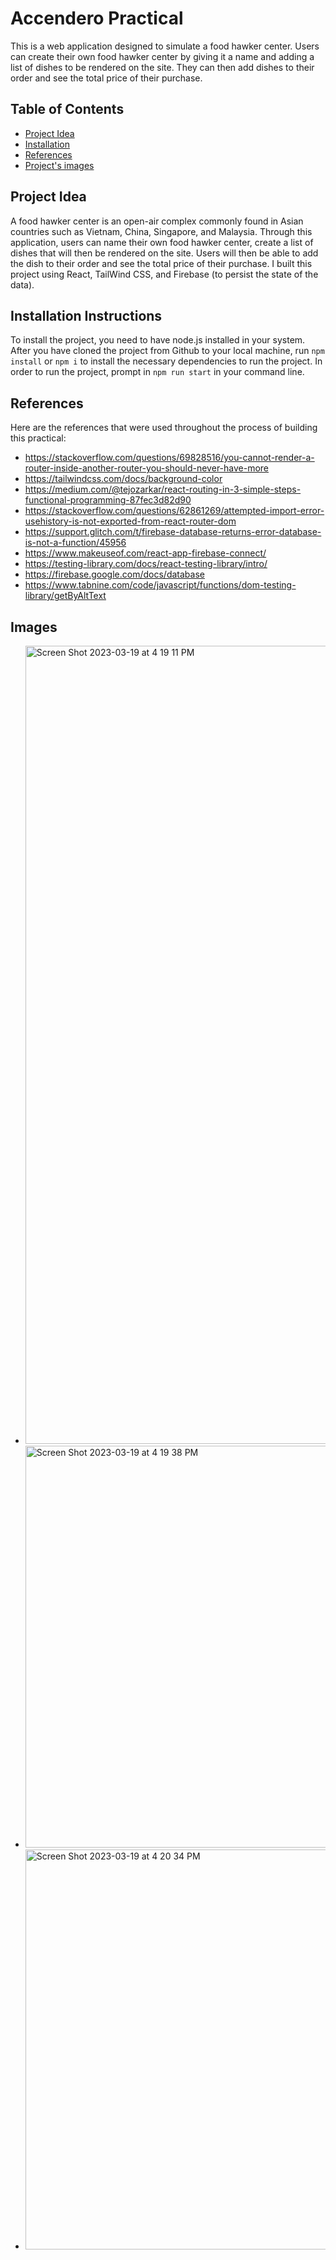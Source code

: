 # Accendero Practical

This is a web application designed to simulate a food hawker center. Users can create their own food hawker center by giving it a name and adding a list of dishes to be rendered on the site. They can then add dishes to their order and see the total price of their purchase.

## Table of Contents

- [Project Idea](#project-idea)
- [Installation](#installation)
- [References](#references)
- [Project's images](#images)

## Project Idea

A food hawker center is an open-air complex commonly found in Asian countries such as Vietnam, China, Singapore, and Malaysia. Through this application, users can name their own food hawker center, create a list of dishes that will then be rendered on the site. Users will then be able to add the dish to their order and see the total price of their purchase. I built this project using React, TailWind CSS, and Firebase (to persist the state of the data).

## Installation Instructions

To install the project, you need to have node.js installed in your system. After you have cloned the project from Github to your local machine, run `npm install` or `npm i` to install the necessary dependencies to run the project. In order to run the project, prompt in `npm run start` in your command line.

## References

Here are the references that were used throughout the process of building this practical:

- https://stackoverflow.com/questions/69828516/you-cannot-render-a-router-inside-another-router-you-should-never-have-more
- https://tailwindcss.com/docs/background-color
- https://medium.com/@tejozarkar/react-routing-in-3-simple-steps-functional-programming-87fec3d82d90
- https://stackoverflow.com/questions/62861269/attempted-import-error-usehistory-is-not-exported-from-react-router-dom
- https://support.glitch.com/t/firebase-database-returns-error-database-is-not-a-function/45956
- https://www.makeuseof.com/react-app-firebase-connect/
- https://testing-library.com/docs/react-testing-library/intro/
- https://firebase.google.com/docs/database
- https://www.tabnine.com/code/javascript/functions/dom-testing-library/getByAltText

## Images

- <img width="1277" alt="Screen Shot 2023-03-19 at 4 19 11 PM" src="https://user-images.githubusercontent.com/61608148/226206918-d46dc1be-be04-4efe-a944-118bc65bd71a.png">
- <img width="643" alt="Screen Shot 2023-03-19 at 4 19 38 PM" src="https://user-images.githubusercontent.com/61608148/226206919-549c4ec0-f0ae-46bb-b3bd-31761610fbbf.png">
- <img width="640" alt="Screen Shot 2023-03-19 at 4 20 34 PM" src="https://user-images.githubusercontent.com/61608148/226206921-a7169e5c-958e-4fd8-b1bd-4116b4af5dcc.png">

